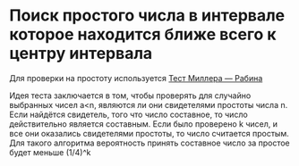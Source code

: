 # Поиск простого числа в интервале которое находится ближе всего к центру интервала

Для проверки на простоту используется [Тест Миллера — Рабина](https://ru.wikipedia.org/wiki/%D0%A2%D0%B5%D1%81%D1%82_%D0%9C%D0%B8%D0%BB%D0%BB%D0%B5%D1%80%D0%B0_%E2%80%94_%D0%A0%D0%B0%D0%B1%D0%B8%D0%BD%D0%B0#.D0.A0.D0.B5.D0.B0.D0.BB.D0.B8.D0.B7.D0.B0.D1.86.D0.B8.D1.8F)

Идея теста заключается в том, чтобы проверять для случайно выбранных чисел a<n, являются ли они свидетелями
простоты числа n. Если найдётся свидетель, того что число составное, то число действительно является составным. Если было 
проверено k чисел, и все они оказались свидетелями простоты, то число считается простым. Для такого алгоритма вероятность 
принять составное число за простое будет меньше (1/4)^k
